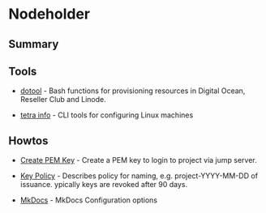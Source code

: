 # Nodeholder
## Summary

## Tools
- [dotool](./dotool.md) -  Bash functions for provisioning resources 
in Digital Ocean, Reseller Club and Linode.

- [tetra info](./tetra.md) - CLI tools for configuring Linux machines

## Howtos
- [Create PEM Key](https://nodeholder.com) - Create
a PEM key to login to project via jump server.

- [Key Policy](keypolicy.md) - Describes policy for naming,
e.g. project-YYYY-MM-DD of issuance. 
ypically keys are revoked after 90 days.

- [MkDocs](https://www.mkdocs.org/user-guide/configuration/) - 
MkDocs Configuration options
